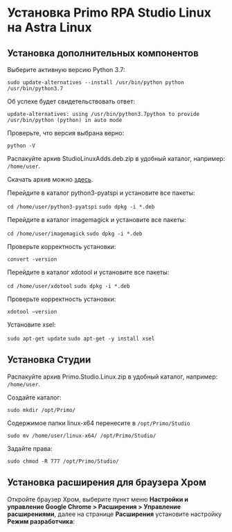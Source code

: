 # Установка Primo RPA Studio Linux на Astra Linux

## Установка дополнительных компонентов

Выберите активную версию Python 3.7:  

`sudo update-alternatives --install /usr/bin/python python /usr/bin/python3.7`  

Об успехе будет свидетельствовать ответ:  

`update-alternatives: using /usr/bin/python3.7python to provide /usr/bin/python (python) in auto mode`  

Проверьте, что версия выбрана верно:  

`python -V`  

Распакуйте архив StudioLinuxAdds.deb.zip в удобный каталог, например: `/home/user`.  

Скачать архив можно [здесь](https://disk.primo-rpa.ru/index.php/s/cmapanywLsMkZzs).  

Перейдите в каталог python3-pyatspi и установите все пакеты:  

`cd /home/user/python3-pyatspi`
`sudo dpkg -i *.deb`  

Перейдите в каталог imagemagick и установите все пакеты:  

`cd /home/user/imagemagick`
`sudo dpkg -i *.deb`

Проверьте корректность установки:  

`convert -version`

Перейдите в каталог xdotool и установите все пакеты:

`cd /home/user/xdotool`
`sudo dpkg -i *.deb`

Проверьте корректность установки:

`xdotool –version`

Установите xsel:

`sudo apt-get update`
`sudo apt-get -y install xsel`

## Установка Cтудии

Распакуйте архив Primo.Studio.Linux.zip в удобный каталог, например: `/home/user`. 

Создайте каталог:

`sudo mkdir /opt/Primo/`

Содержимое папки linux-x64 перенесите в `/opt/Primo/Studio`

`sudo mv /home/user/linux-x64/ /opt/Primo/Studio/`

Задайте права:

`sudo chmod -R 777 /opt/Primo/Studio/`

## Установка расширения для браузера Хром

Откройте браузер Хром, выберите пункт меню **Настройки и управление Google Chrome > Расширения > Управление расширениями**, далее на странице **Расширения** установите настройку **Режим разработчика**:




